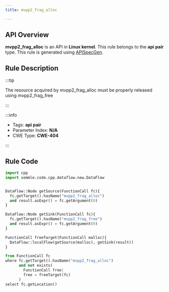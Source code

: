 ```yaml
---
title: mvpp2_frag_alloc

---
```



## API Overview
**mvpp2_frag_alloc** is an API in **Linux kernel**. This rule belongs to the **api pair** type. This rule is generated using [APISpecGen](../../tools/APISpecGen).
## Rule Description

:::tip

The resource acquired by mvpp2_frag_alloc must be properly released using mvpp2_frag_free

:::

:::info

- Tags: **api pair**
- Parameter Index: **N/A**
- CWE Type: **CWE-404**

:::

## Rule Code
```python
import cpp
import semmle.code.cpp.dataflow.new.DataFlow


DataFlow::Node getSource(FunctionCall fc){
  fc.getTarget().hasName("mvpp2_frag_alloc")
  and result.asExpr() = fc.getArgument(0)
}

DataFlow::Node getSink(FunctionCall fc){
  fc.getTarget().hasName("mvpp2_frag_free")
  and result.asExpr() = fc.getArgument(0)
}

FunctionCall freeTarget(FunctionCall malloc){
  DataFlow::localFlow(getSource(malloc), getSink(result))
}

from FunctionCall fc
where fc.getTarget().hasName("mvpp2_frag_alloc")
      and not exists(
        FunctionCall free| 
        free = freeTarget(fc)
      )
select fc.getLocation()

    
```